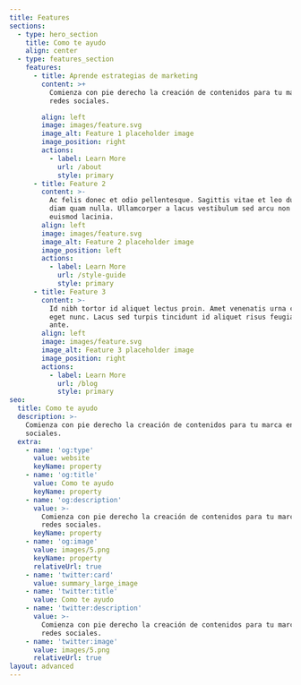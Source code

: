 ```yaml
---
title: Features
sections:
  - type: hero_section
    title: Como te ayudo
    align: center
  - type: features_section
    features:
      - title: Aprende estrategias de marketing
        content: >+
          Comienza con pie derecho la creación de contenidos para tu marca en
          redes sociales.

        align: left
        image: images/feature.svg
        image_alt: Feature 1 placeholder image
        image_position: right
        actions:
          - label: Learn More
            url: /about
            style: primary
      - title: Feature 2
        content: >-
          Ac felis donec et odio pellentesque. Sagittis vitae et leo duis ut
          diam quam nulla. Ullamcorper a lacus vestibulum sed arcu non odio
          euismod lacinia.
        align: left
        image: images/feature.svg
        image_alt: Feature 2 placeholder image
        image_position: left
        actions:
          - label: Learn More
            url: /style-guide
            style: primary
      - title: Feature 3
        content: >-
          Id nibh tortor id aliquet lectus proin. Amet venenatis urna cursus
          eget nunc. Lacus sed turpis tincidunt id aliquet risus feugiat in
          ante.
        align: left
        image: images/feature.svg
        image_alt: Feature 3 placeholder image
        image_position: right
        actions:
          - label: Learn More
            url: /blog
            style: primary
seo:
  title: Como te ayudo
  description: >-
    Comienza con pie derecho la creación de contenidos para tu marca en redes
    sociales.
  extra:
    - name: 'og:type'
      value: website
      keyName: property
    - name: 'og:title'
      value: Como te ayudo
      keyName: property
    - name: 'og:description'
      value: >-
        Comienza con pie derecho la creación de contenidos para tu marca en
        redes sociales.
      keyName: property
    - name: 'og:image'
      value: images/5.png
      keyName: property
      relativeUrl: true
    - name: 'twitter:card'
      value: summary_large_image
    - name: 'twitter:title'
      value: Como te ayudo
    - name: 'twitter:description'
      value: >-
        Comienza con pie derecho la creación de contenidos para tu marca en
        redes sociales.
    - name: 'twitter:image'
      value: images/5.png
      relativeUrl: true
layout: advanced
---
```

